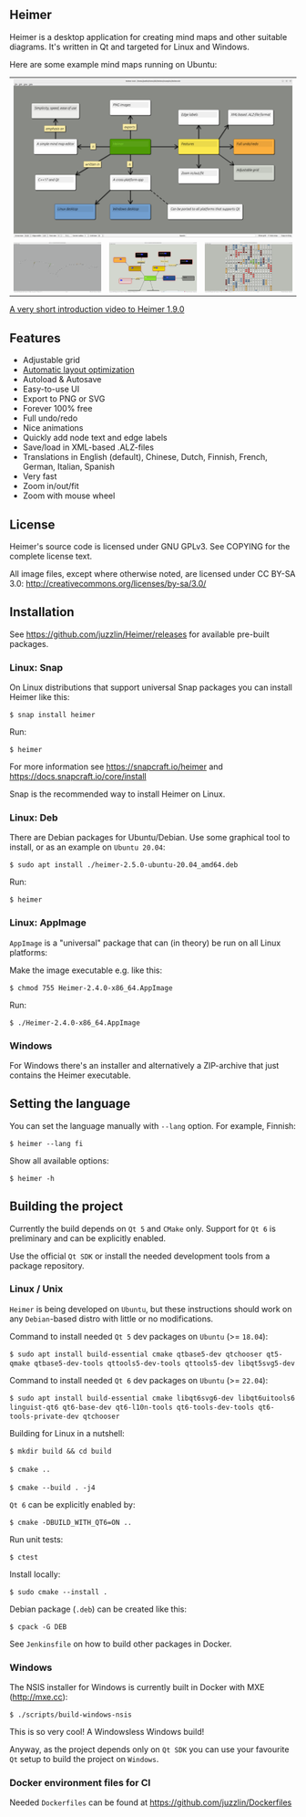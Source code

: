 ## Heimer

Heimer is a desktop application for creating mind maps and other suitable diagrams. It's written in Qt and targeted for Linux and Windows.

Here are some example mind maps running on Ubuntu:

<table>
  <tr>
    <td colspan="3"><img src="/screenshots/4.4.0/Heimer.png" width="100%"></td>
  </tr>
  <tr>
    <td><img src="/screenshots/4.4.0/Large.png" width="100%"></td>
    <td><img src="/screenshots/4.4.0/Family_TextSearch.png" width="100%"></td>
    <td><img src="/screenshots/4.4.0/Matrix.png" width="100%"></td>
  </tr>
 </table>

<a href="https://www.youtube.com/watch?feature=player_embedded&v=NXJp6tmmZdE">A very short introduction video to Heimer 1.9.0</a>

## Features

* Adjustable grid
* <a href="https://www.youtube.com/watch?feature=player_embedded&v=acQ8CpaCayk">Automatic layout optimization</a>
* Autoload & Autosave
* Easy-to-use UI
* Export to PNG or SVG
* Forever 100% free
* Full undo/redo
* Nice animations
* Quickly add node text and edge labels
* Save/load in XML-based .ALZ-files
* Translations in English (default), Chinese, Dutch, Finnish, French, German, Italian, Spanish
* Very fast
* Zoom in/out/fit
* Zoom with mouse wheel

## License

Heimer's source code is licensed under GNU GPLv3.
See COPYING for the complete license text.

All image files, except where otherwise noted, are licensed under
CC BY-SA 3.0: http://creativecommons.org/licenses/by-sa/3.0/

## Installation

See https://github.com/juzzlin/Heimer/releases for available pre-built packages.

### Linux: Snap

On Linux distributions that support universal Snap packages you can install Heimer like this:

    $ snap install heimer

Run:

    $ heimer

For more information see https://snapcraft.io/heimer and https://docs.snapcraft.io/core/install

Snap is the recommended way to install Heimer on Linux.

### Linux: Deb

There are Debian packages for Ubuntu/Debian. Use some graphical tool to install, or as an example on `Ubuntu 20.04`:

    $ sudo apt install ./heimer-2.5.0-ubuntu-20.04_amd64.deb

Run:

    $ heimer

### Linux: AppImage

`AppImage` is a "universal" package that can (in theory) be run on all Linux platforms:

Make the image executable e.g. like this:

    $ chmod 755 Heimer-2.4.0-x86_64.AppImage

Run:

    $ ./Heimer-2.4.0-x86_64.AppImage

### Windows

For Windows there's an installer and alternatively a ZIP-archive that just contains the Heimer executable.

## Setting the language

You can set the language manually with `--lang` option. For example, Finnish:

    $ heimer --lang fi

Show all available options:

    $ heimer -h

## Building the project

Currently the build depends on `Qt 5` and `CMake` only. Support for `Qt 6` is preliminary and can be explicitly enabled.

Use the official `Qt SDK` or install the needed development tools from a package repository.

### Linux / Unix

`Heimer` is being developed on `Ubuntu`, but these instructions should work on any `Debian`-based distro with little or no modifications.

Command to install needed `Qt 5` dev packages on `Ubuntu` (>= `18.04`):

    $ sudo apt install build-essential cmake qtbase5-dev qtchooser qt5-qmake qtbase5-dev-tools qttools5-dev-tools qttools5-dev libqt5svg5-dev

Command to install needed `Qt 6` dev packages on `Ubuntu` (>= `22.04`):

    $ sudo apt install build-essential cmake libqt6svg6-dev libqt6uitools6 linguist-qt6 qt6-base-dev qt6-l10n-tools qt6-tools-dev-tools qt6-tools-private-dev qtchooser

Building for Linux in a nutshell:

    $ mkdir build && cd build

    $ cmake ..

    $ cmake --build . -j4

`Qt 6` can be explicitly enabled by:

    $ cmake -DBUILD_WITH_QT6=ON ..

Run unit tests:

    $ ctest

Install locally:

    $ sudo cmake --install .

Debian package (`.deb`) can be created like this:

    $ cpack -G DEB

See `Jenkinsfile` on how to build other packages in Docker.

### Windows

The NSIS installer for Windows is currently built in Docker with MXE (http://mxe.cc):

    $ ./scripts/build-windows-nsis

This is so very cool! A Windowsless Windows build!

Anyway, as the project depends only on `Qt SDK` you can use your favourite `Qt` setup to build the project on `Windows`.

### Docker environment files for CI

Needed `Dockerfiles` can be found at https://github.com/juzzlin/Dockerfiles

